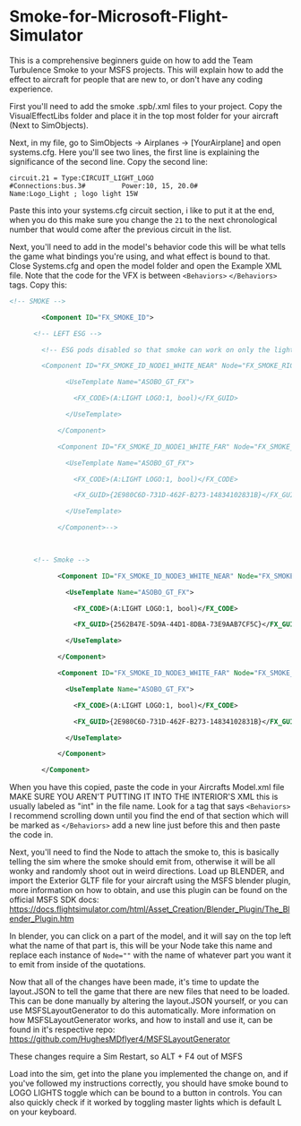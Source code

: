 # Smoke-for-Microsoft-Flight-Simulator
This is a comprehensive beginners guide on how to add the Team Turbulence Smoke to your MSFS projects. This will explain how to add the effect to aircraft for people that are new to, or don't have any coding experience.

First you'll need to add the smoke .spb/.xml files to your project. Copy the VisualEffectLibs folder and place it in the top most folder for your aircraft (Next to SimObjects). 

Next, in my file, go to SimObjects -> Airplanes -> [YourAirplane] and open systems.cfg. Here you'll see two lines, the first line is explaining the significance of the second line. Copy the second line:
```CFG
circuit.21 = Type:CIRCUIT_LIGHT_LOGO				#Connections:bus.3#			Power:10, 15, 20.0#			Name:Logo_Light ; logo light 15W
```
Paste this into your systems.cfg circuit section, i like to put it at the end, when you do this make sure you change the `21` to the next chronological number that would come after the previous circuit in the list.

Next, you'll need to add in the model's behavior code this will be what tells the game what bindings you're using, and what effect is bound to that. Close Systems.cfg and open the model folder and open the Example XML file. Note that the code for the VFX is between `<Behaviors>` `</Behaviors>` tags. Copy this:
```XML
<!-- SMOKE -->

		<Component ID="FX_SMOKE_ID">

      <!-- LEFT ESG -->

		<!-- ESG pods disabled so that smoke can work on only the light switch for mutliplayer visibility

		<Component ID="FX_SMOKE_ID_NODE1_WHITE_NEAR" Node="FX_SMOKE_RIGHT_MODEL_NODE">

			  <UseTemplate Name="ASOBO_GT_FX">

				<FX_CODE>(A:LIGHT LOGO:1, bool)</FX_GUID>

			  </UseTemplate>

			</Component>

			<Component ID="FX_SMOKE_ID_NODE1_WHITE_FAR" Node="FX_SMOKE_RIGHT_MODEL_NODE">

			  <UseTemplate Name="ASOBO_GT_FX">

				<FX_CODE>(A:LIGHT LOGO:1, bool)</FX_CODE>

				<FX_GUID>{2E980C6D-731D-462F-B273-14834102831B}</FX_GUID>

			  </UseTemplate>

			</Component>-->

      

      <!-- Smoke -->

		    <Component ID="FX_SMOKE_ID_NODE3_WHITE_NEAR" Node="FX_SMOKE_RIGHT_MODEL_NODE">

			  <UseTemplate Name="ASOBO_GT_FX">

				<FX_CODE>(A:LIGHT LOGO:1, bool)</FX_CODE>

				<FX_GUID>{2562B47E-5D9A-44D1-8DBA-73E9AAB7CF5C}</FX_GUID>

			  </UseTemplate>

			</Component>

			<Component ID="FX_SMOKE_ID_NODE3_WHITE_FAR" Node="FX_SMOKE_RIGHT_MODEL_NODE">

			  <UseTemplate Name="ASOBO_GT_FX">

				<FX_CODE>(A:LIGHT LOGO:1, bool)</FX_CODE>

				<FX_GUID>{2E980C6D-731D-462F-B273-14834102831B}</FX_GUID>

			  </UseTemplate>

			</Component>

        </Component>
```
        
When you have this copied, paste the code in your Aircrafts Model.xml file MAKE SURE YOU AREN'T PUTTING IT INTO THE INTERIOR'S XML this is usually labeled as "int" in the file name. Look for a tag that says `<Behaviors>` I recommend scrolling down until you find the end of that section which will be marked as `</Behaviors>` add a new line just before this and then paste the code in.

Next, you'll need to find the Node to attach the smoke to, this is basically telling the sim where the smoke should emit from, otherwise it will be all wonky and randomly shoot out in weird directions. Load up BLENDER, and import the Exterior GLTF file for your aircraft using the MSFS blender plugin, more information on how to obtain, and use this plugin can be found on the official MSFS SDK docs: https://docs.flightsimulator.com/html/Asset_Creation/Blender_Plugin/The_Blender_Plugin.htm

In blender, you can click on a part of the model, and it will say on the top left what the name of that part is, this will be your Node take this name and replace each instance of `Node=""` with the name of whatever part you want it to emit from inside of the quotations.

Now that all of the changes have been made, it's time to update the layout.JSON to tell the game that there are new files that need to be loaded. This can be done manually by altering the layout.JSON yourself, or you can use MSFSLayoutGenerator to  do this automatically. More information on how MSFSLayoutGenerator works, and how to install and use it, can be found in it's respective repo: https://github.com/HughesMDflyer4/MSFSLayoutGenerator

These changes require a Sim Restart, so ALT + F4 out of MSFS 

Load into the sim, get into the plane you implemented the change on, and if you've followed my instructions correctly, you should have smoke bound to LOGO LIGHTS toggle which can be bound to a button in controls. You can also quickly check if it worked by toggling master lights which is default L on your keyboard.

        


